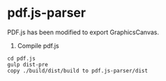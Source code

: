 # pdf.js-parser

PDF.js has been modified to export GraphicsCanvas.

1. Compile pdf.js

```sehll
cd pdf.js
gulp dist-pre
copy ./build/dist/build to pdf.js-parser/dist
```